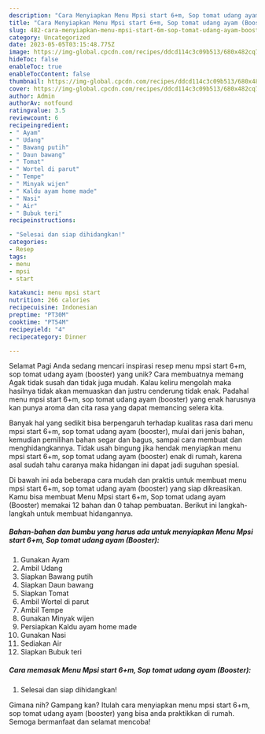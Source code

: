 ```yaml
---
description: "Cara Menyiapkan Menu Mpsi start 6+m, Sop tomat udang ayam (Booster) yang Lezat Sekali, Enak"
title: "Cara Menyiapkan Menu Mpsi start 6+m, Sop tomat udang ayam (Booster) yang Lezat Sekali, Enak"
slug: 482-cara-menyiapkan-menu-mpsi-start-6m-sop-tomat-udang-ayam-booster-yang-lezat-sekali-enak
category: Uncategorized
date: 2023-05-05T03:15:48.775Z
image: https://img-global.cpcdn.com/recipes/ddcd114c3c09b513/680x482cq70/menu-mpsi-start-6m-sop-tomat-udang-ayam-booster-foto-resep-utama.jpg
hideToc: false
enableToc: true
enableTocContent: false
thumbnail: https://img-global.cpcdn.com/recipes/ddcd114c3c09b513/680x482cq70/menu-mpsi-start-6m-sop-tomat-udang-ayam-booster-foto-resep-utama.jpg
cover: https://img-global.cpcdn.com/recipes/ddcd114c3c09b513/680x482cq70/menu-mpsi-start-6m-sop-tomat-udang-ayam-booster-foto-resep-utama.jpg
author: Admin
authorAv: notfound
ratingvalue: 3.5
reviewcount: 6
recipeingredient:
- " Ayam"
- " Udang"
- " Bawang putih"
- " Daun bawang"
- " Tomat"
- " Wortel di parut"
- " Tempe"
- " Minyak wijen"
- " Kaldu ayam home made"
- " Nasi"
- " Air"
- " Bubuk teri"
recipeinstructions:

- "Selesai dan siap dihidangkan!"
categories:
- Resep
tags:
- menu
- mpsi
- start

katakunci: menu mpsi start 
nutrition: 266 calories
recipecuisine: Indonesian
preptime: "PT30M"
cooktime: "PT54M"
recipeyield: "4"
recipecategory: Dinner

---
```



Selamat Pagi Anda sedang mencari inspirasi resep menu mpsi start 6+m, sop tomat udang ayam (booster) yang unik? Cara membuatnya memang Agak tidak susah dan tidak juga mudah. Kalau keliru mengolah maka hasilnya tidak akan memuaskan dan justru cenderung tidak enak. Padahal menu mpsi start 6+m, sop tomat udang ayam (booster) yang enak harusnya kan punya aroma dan cita rasa yang dapat memancing selera kita.


Banyak hal yang sedikit bisa berpengaruh terhadap kualitas rasa dari menu mpsi start 6+m, sop tomat udang ayam (booster), mulai dari jenis bahan, kemudian pemilihan bahan segar dan bagus, sampai cara membuat dan menghidangkannya. Tidak usah bingung jika hendak menyiapkan menu mpsi start 6+m, sop tomat udang ayam (booster) enak di rumah, karena asal sudah tahu caranya maka hidangan ini dapat jadi suguhan spesial.




Di bawah ini ada beberapa cara mudah dan praktis untuk membuat menu mpsi start 6+m, sop tomat udang ayam (booster) yang siap dikreasikan. Kamu bisa membuat Menu Mpsi start 6+m, Sop tomat udang ayam (Booster) memakai 12 bahan dan 0 tahap pembuatan. Berikut ini langkah-langkah untuk membuat hidangannya.

<!--inarticleads1-->

##### Bahan-bahan dan bumbu yang harus ada untuk menyiapkan Menu Mpsi start 6+m, Sop tomat udang ayam (Booster):

1. Gunakan  Ayam
1. Ambil  Udang
1. Siapkan  Bawang putih
1. Siapkan  Daun bawang
1. Siapkan  Tomat
1. Ambil  Wortel di parut
1. Ambil  Tempe
1. Gunakan  Minyak wijen
1. Persiapkan  Kaldu ayam home made
1. Gunakan  Nasi
1. Sediakan  Air
1. Siapkan  Bubuk teri




<!--inarticleads2-->

##### Cara memasak Menu Mpsi start 6+m, Sop tomat udang ayam (Booster):


1. Selesai dan siap dihidangkan!



Gimana nih? Gampang kan? Itulah cara menyiapkan menu mpsi start 6+m, sop tomat udang ayam (booster) yang bisa anda praktikkan di rumah. Semoga bermanfaat dan selamat mencoba!
